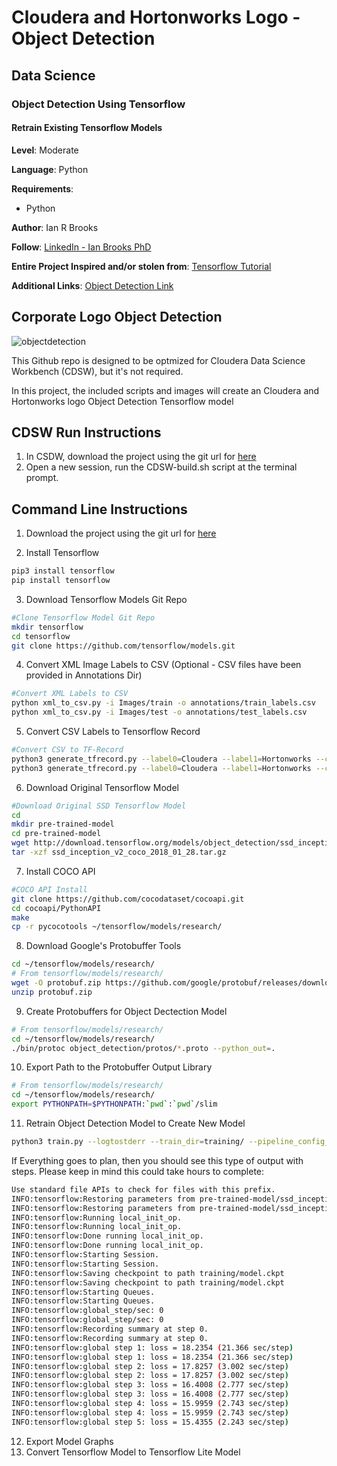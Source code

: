 # Cloudera and Hortonworks Logo - Object Detection
## Data Science
### Object Detection Using Tensorflow
#### Retrain Existing Tensorflow Models

**Level**: Moderate

**Language**: Python

**Requirements**: 
- Python 

**Author**: Ian R Brooks

**Follow**: [LinkedIn - Ian Brooks PhD](https://www.linkedin.com/in/ianrbrooksphd/)

**Entire Project Inspired and/or stolen from**: [Tensorflow Tutorial](https://tensorflow-object-detection-api-tutorial.readthedocs.io/en/latest/training.html) 

**Additional Links**:
[Object Detection Link](https://tensorflow-object-detection-api-tutorial.readthedocs.io/en/latest/training.html "link1")

## Corporate Logo Object Detection

![objectdetection](https://www.google.com/url?sa=i&source=images&cd=&ved=2ahUKEwjA3dOD1eTiAhWHoJ4KHROpBWcQjRx6BAgBEAU&url=https%3A%2F%2Fwww.analyticsvidhya.com%2Fblog%2F2018%2F06%2Funderstanding-building-object-detection-model-python%2F&psig=AOvVaw2vYlBn3UbRSaxf-nD0xRAM&ust=1560453658635232 "objdect")

This Github repo is designed to be optmized for Cloudera Data Science Workbench (CDSW), but it's not required.  

In this project, the included scripts and images will create an Cloudera and Hortonworks logo Object Detection Tensorflow model  

## CDSW Run Instructions

1.  In CSDW, download the project using the git url for [here](https://github.com/BrooksIan/LogoTL.git) 
2.  Open a new session, run the CDSW-build.sh script at the terminal prompt. 

## Command Line Instructions

1. Download the project using the git url for [here](https://github.com/BrooksIan/LogoTL.git) 

2. Install Tensorflow
```bash
pip3 install tensorflow
pip install tensorflow
```
3.  Download Tensorflow Models Git Repo
```bash
#Clone Tensorflow Model Git Repo
mkdir tensorflow
cd tensorflow
git clone https://github.com/tensorflow/models.git
```

4. Convert XML Image Labels to CSV (Optional - CSV files have been provided in Annotations Dir)
```bash
#Convert XML Labels to CSV
python xml_to_csv.py -i Images/train -o annotations/train_labels.csv
python xml_to_csv.py -i Images/test -o annotations/test_labels.csv
```

5. Convert CSV Labels to Tensorflow Record 
```bash
#Convert CSV to TF-Record
python3 generate_tfrecord.py --label0=Cloudera --label1=Hortonworks --csv_input=annotations/train_labels.csv --img_path=Images/train  --output_path=annotations/train.record
python3 generate_tfrecord.py --label0=Cloudera --label1=Hortonworks --csv_input=annotations/test_labels.csv --img_path=Images/test  --output_path=annotations/test.record
```

6. Download Original Tensorflow Model
```bash
#Download Original SSD Tensorflow Model
cd
mkdir pre-trained-model
cd pre-trained-model
wget http://download.tensorflow.org/models/object_detection/ssd_inception_v2_coco_2018_01_28.tar.gz
tar -xzf ssd_inception_v2_coco_2018_01_28.tar.gz
```

7. Install COCO API
```bash
#COCO API Install
git clone https://github.com/cocodataset/cocoapi.git
cd cocoapi/PythonAPI
make
cp -r pycocotools ~/tensorflow/models/research/
```

8. Download Google's Protobuffer Tools
```bash
cd ~/tensorflow/models/research/
# From tensorflow/models/research/
wget -O protobuf.zip https://github.com/google/protobuf/releases/download/v3.0.0/protoc-3.0.0-linux-x86_64.zip
unzip protobuf.zip
```

9. Create Protobuffers for Object Dectection Model
```bash
# From tensorflow/models/research/
cd ~/tensorflow/models/research/
./bin/protoc object_detection/protos/*.proto --python_out=.
```

10.  Export Path to the Protobuffer Output Library
```bash
# From tensorflow/models/research/
cd ~/tensorflow/models/research/
export PYTHONPATH=$PYTHONPATH:`pwd`:`pwd`/slim
```

11. Retrain Object Detection Model to Create New Model
```bash
python3 train.py --logtostderr --train_dir=training/ --pipeline_config_path=training/ssd_inception_v2_coco.config
```
  If Everything goes to plan, then you should see this type of output with steps.  Please keep in mind this could take hours to complete:

```bash
Use standard file APIs to check for files with this prefix.
INFO:tensorflow:Restoring parameters from pre-trained-model/ssd_inception_v2_coco_2018_01_28/model.ckpt
INFO:tensorflow:Restoring parameters from pre-trained-model/ssd_inception_v2_coco_2018_01_28/model.ckpt
INFO:tensorflow:Running local_init_op.
INFO:tensorflow:Running local_init_op.
INFO:tensorflow:Done running local_init_op.
INFO:tensorflow:Done running local_init_op.
INFO:tensorflow:Starting Session.
INFO:tensorflow:Starting Session.
INFO:tensorflow:Saving checkpoint to path training/model.ckpt
INFO:tensorflow:Saving checkpoint to path training/model.ckpt
INFO:tensorflow:Starting Queues.
INFO:tensorflow:Starting Queues.
INFO:tensorflow:global_step/sec: 0
INFO:tensorflow:global_step/sec: 0
INFO:tensorflow:Recording summary at step 0.
INFO:tensorflow:Recording summary at step 0.
INFO:tensorflow:global step 1: loss = 18.2354 (21.366 sec/step)
INFO:tensorflow:global step 1: loss = 18.2354 (21.366 sec/step)
INFO:tensorflow:global step 2: loss = 17.8257 (3.002 sec/step)
INFO:tensorflow:global step 2: loss = 17.8257 (3.002 sec/step)
INFO:tensorflow:global step 3: loss = 16.4008 (2.777 sec/step)
INFO:tensorflow:global step 3: loss = 16.4008 (2.777 sec/step)
INFO:tensorflow:global step 4: loss = 15.9959 (2.743 sec/step)
INFO:tensorflow:global step 4: loss = 15.9959 (2.743 sec/step)
INFO:tensorflow:global step 5: loss = 15.4355 (2.243 sec/step)
```
12.  Export Model Graphs
13.  Convert Tensorflow Model to Tensorflow Lite Model
